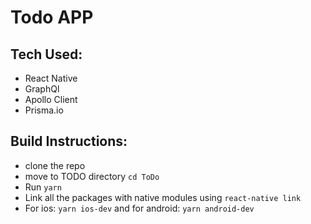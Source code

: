 # Todo APP
## Tech Used: 
* React Native
* GraphQl
* Apollo Client
* Prisma.io
## Build Instructions:
* clone the repo
* move to TODO directory ```cd ToDo```
* Run ```yarn```
* Link all the packages with native modules using ```react-native link```
* For ios: ```yarn ios-dev``` and for android: ```yarn android-dev```
